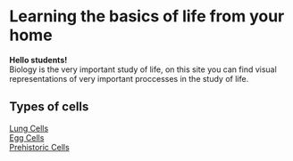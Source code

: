 <HTML>
   <HEAD>
   </HEAD>
   <BODY>
      <P>
         <h1>Learning the basics of life from your home</h1>
         <b> Hello students! </b><br>
         Biology is the very important study of life, on this site you can find visual representations of very important proccesses          in the study of life.
         <h2>Types of cells</h2>
         <a href="/bioligybasics/lung-cells/">Lung Cells</a> <br>
         <a href="/bioligybasics/egg-cells/">Egg Cells</a> <br>
         <a href="/bioligybasics/Prehistoric-cells/">Prehistoric Cells</a> <br>
         
